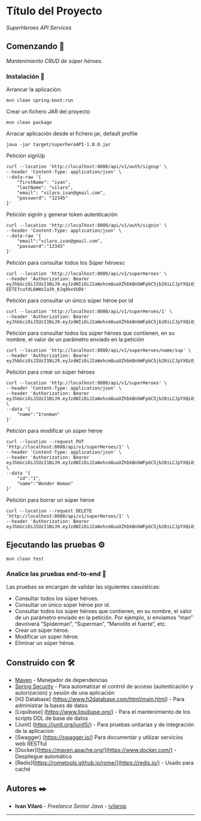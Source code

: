 # Título del Proyecto

_SuperHeroes API Services_

## Comenzando 🚀

_Mantenimiento CRUD de súper héroes._

### Instalación 🔧

Arrancar la aplicación:

    mvn clean spring-boot:run

Crear un fichero JAR del proyecto

    mvn clean package

Arracar aplicación desde el fichero jar, default profile

    java -jar target/superheroAPI-1.0.0.jar

Petición signUp

    curl --location 'http://localhost:8080/api/v1/auth/signup' \
    --header 'Content-Type: application/json' \
    --data-raw '{
        "firstName": "ivan",
        "lastName": "vilaro",
        "email": "vilaro.ivan@gmail.com",
        "password": "12345"
    }'

Petición signIn y generar token autenticación

    curl --location 'http://localhost:8080/api/v1/auth/signin' \
    --header 'Content-Type: application/json' \
    --data-raw '{
        "email":"vilaro.ivan@gmail.com",
        "password":"12345"
    }'

Petición para consultar todos los Súper héroesc

    curl --location 'http://localhost:8080/api/v1/superHeroes' \
    --header 'Authorization: Bearer eyJhbGciOiJIUzI1NiJ9.eyJzdWIiOiJ2aWxhcm8uaXZhbkBnbWFpbC5jb20iLCJpYXQiOjE2OTY0MjYxNDMsImV4cCI6MTY5NjQyNzU4M30.3U93NBf2I1Smx-EETEfcufdL6WWzIa3h_KJq8kxVUDk'

Petición para consultar un único súper héroe por id

    curl --location 'http://localhost:8080/api/v1/superHeroes/1' \
    --header 'Authorization: Bearer eyJhbGciOiJIUzI1NiJ9.eyJzdWIiOiJ2aWxhcm8uaXZhbkBnbWFpbC5jb20iLCJpYXQiOjE2OTYzNTgxMDYsImV4cCI6MTY5NjM1OTU0Nn0.iN1AtWVkLXqljaViLMwzc9PyiveTZjUa31a7JXUa8dk'

Petición para consultar todos los súper héroes que contienen, en su nombre, el valor de un parámetro enviado en la petición

    curl --location 'http://localhost:8080/api/v1/superHeroes/name/sup' \
    --header 'Authorization: Bearer eyJhbGciOiJIUzI1NiJ9.eyJzdWIiOiJ2aWxhcm8uaXZhbkBnbWFpbC5jb20iLCJpYXQiOjE2OTYzNTgxMDYsImV4cCI6MTY5NjM1OTU0Nn0.iN1AtWVkLXqljaViLMwzc9PyiveTZjUa31a7JXUa8dk'

Petición para crear un súper héroes

    curl --location 'http://localhost:8080/api/v1/superHeroes' \
    --header 'Content-Type: application/json' \
    --header 'Authorization: Bearer eyJhbGciOiJIUzI1NiJ9.eyJzdWIiOiJ2aWxhcm8uaXZhbkBnbWFpbC5jb20iLCJpYXQiOjE2OTYzNTgxMDYsImV4cCI6MTY5NjM1OTU0Nn0.iN1AtWVkLXqljaViLMwzc9PyiveTZjUa31a7JXUa8dk' \
    --data '{
        "name":"Ironman"
    }'

Petición para modificar un súper héroe

    curl --location --request PUT 'http://localhost:8080/api/v1/superHeroes/1' \
    --header 'Content-Type: application/json' \
    --header 'Authorization: Bearer eyJhbGciOiJIUzI1NiJ9.eyJzdWIiOiJ2aWxhcm8uaXZhbkBnbWFpbC5jb20iLCJpYXQiOjE2OTYzNTgxMDYsImV4cCI6MTY5NjM1OTU0Nn0.iN1AtWVkLXqljaViLMwzc9PyiveTZjUa31a7JXUa8dk' \
    --data '{
        "id":"1",
        "name":"Wonder Woman"
    }'

Petición para borrar un súper héroe

    curl --location --request DELETE 'http://localhost:8080/api/v1/superHeroes/1' \
    --header 'Authorization: Bearer eyJhbGciOiJIUzI1NiJ9.eyJzdWIiOiJ2aWxhcm8uaXZhbkBnbWFpbC5jb20iLCJpYXQiOjE2OTYzNTgxMDYsImV4cCI6MTY5NjM1OTU0Nn0.iN1AtWVkLXqljaViLMwzc9PyiveTZjUa31a7JXUa8dk'

## Ejecutando las pruebas ⚙️

    mvn clean test

### Analice las pruebas end-to-end 🔩

Las pruebas se encargan de validar las siguientes casuisticas:

- Consultar todos los súper héroes.
- Consultar un único súper héroe por id.
- Consultar todos los súper héroes que contienen, en su nombre, el valor de un parámetro enviado en la petición. Por ejemplo, si enviamos “man” devolverá “Spiderman”, “Superman”, “Manolito el fuerte”, etc.
- Crear un súper héroe.
- Modificar un súper héroe.
- Eliminar un súper héroe.

## Construido con 🛠️

* [Maven](https://maven.apache.org/) - Manejador de dependencias
* [Spring Security](https://spring.io/projects/spring-security/) - Para automatizar el control de acceso (autenticación y autorización) y sesión de una aplicación
* [H2 Database] (https://www.h2database.com/html/main.html) - Para administrar la bases de datos
* [Liquibase] (https://www.liquibase.org/) - Para el mantenimiento de los scripts DDL de base de datos
* [Junit] (https://junit.org/junit5/) - Para pruebas unitarias y de integración de la aplicacion
* [Swagger] (https://swagger.io/) Para documentar y utilizar servicios web RESTful
* [Docker](https://maven.apache.org/](https://www.docker.com/) -  Despliegue automático
* [Redis](https://rometools.github.io/rome/](https://redis.io/) - Usado para caché


## Autores ✒️

* **Ivan Vilaró** - *Freelance Senior Java* - [ivilarop](https://github.com/ivilarop)

---
